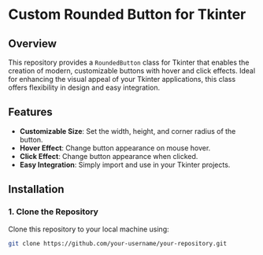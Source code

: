 # Custom Rounded Button for Tkinter

## Overview

This repository provides a `RoundedButton` class for Tkinter that enables the creation of modern, customizable buttons with hover and click effects. Ideal for enhancing the visual appeal of your Tkinter applications, this class offers flexibility in design and easy integration.

## Features

- **Customizable Size**: Set the width, height, and corner radius of the button.
- **Hover Effect**: Change button appearance on mouse hover.
- **Click Effect**: Change button appearance when clicked.
- **Easy Integration**: Simply import and use in your Tkinter projects.

## Installation

### 1. Clone the Repository

Clone this repository to your local machine using:

```bash
git clone https://github.com/your-username/your-repository.git
